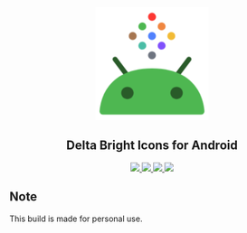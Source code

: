 <p align="center">
  <img width="200" src="./header.svg"/>
</p>

<h2 align="center" padding="100">Delta Bright Icons for Android</h2>

<p align="center">
  <a href="../../../releases/latest">
    <img src="https://img.shields.io/github/v/release/Delta-Icons/android?labelColor=56595b&color=a6c6ff&logo=github&logoColor=ffffff&label=release&style=for-the-badge"/>
  </a>

  <a href="../../../releases">
    <img src="https://img.shields.io/github/v/release/Delta-Icons/android?labelColor=56595b&color=f8c28d&logo=github&logoColor=ffffff&include_prereleases&label=beta&style=for-the-badge"/>
  </a>

  <a href="https://play.google.com/store/apps/details?id=website.leifs.delta">
    <img src="https://img.shields.io/static/v1?labelColor=56595b&color=97db99&logo=google-play&logoColor=ffffff&label=google play&style=for-the-badge&message=get"/>
  </a>

  <a href="https://f-droid.org/packages/website.leifs.delta.foss">
    <img src="https://img.shields.io/static/v1?labelColor=56595b&color=f9de81&logo=f-droid&logoColor=ffffff&label=f-droid&style=for-the-badge&message=get"/>
  </a>
</p>

## Note

This build is made for personal use.




